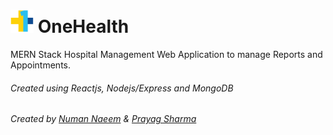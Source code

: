 # <img src="public/OneHealth-logo.png" alt="logo" width="37" height="37"/> OneHealth
MERN Stack Hospital Management Web Application to manage Reports and Appointments.

###### Created using Reactjs, Nodejs/Express and MongoDB
###### Created by <a href="https://github.com/numannaeem">Numan Naeem</a> & <a href="https://github.com/prg2308">Prayag Sharma</a>

